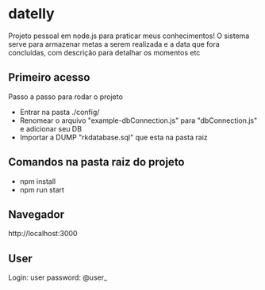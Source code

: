 # datelly
Projeto pessoal em node.js para praticar meus conhecimentos! O sistema serve para armazenar metas a serem realizada e a data que fora concluídas, com descrição para detalhar os momentos etc

## Primeiro acesso

Passo a passo para rodar o projeto

- Entrar na pasta ./config/
- Renomear o arquivo "example-dbConnection.js" para "dbConnection.js" e adicionar seu DB
- Importar a DUMP "rkdatabase.sql" que esta na pasta raiz

## Comandos na pasta raiz do projeto

- npm install
- npm run start

## Navegador
http://localhost:3000

## User

Login: user password: @user_
